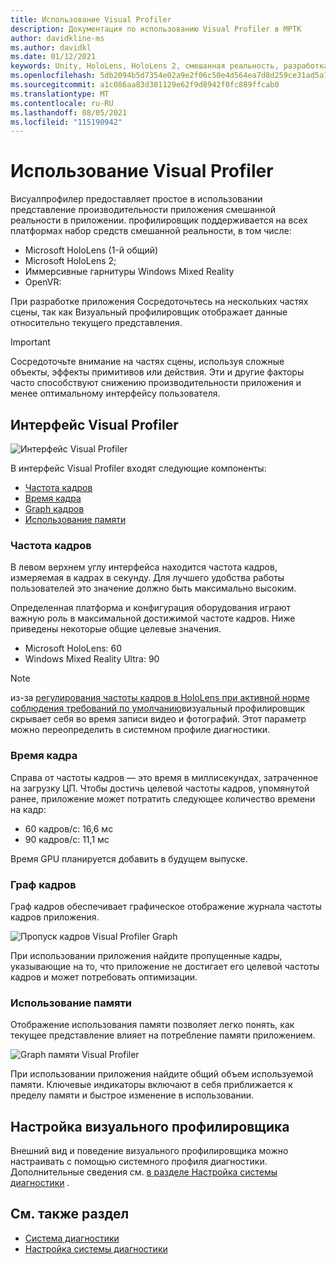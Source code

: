 ```yaml
---
title: Использование Visual Profiler
description: Документация по использованию Visual Profiler в МРТК
author: davidkline-ms
ms.author: davidkl
ms.date: 01/12/2021
keywords: Unity, HoloLens, HoloLens 2, смешанная реальность, разработка, MRTK
ms.openlocfilehash: 5db2094b5d7354e02a9e2f06c50e4d564ea7d8d259ce31ad5a11f49a71e27839
ms.sourcegitcommit: a1c086aa83d381129e62f9d8942f0fc889ffcab0
ms.translationtype: MT
ms.contentlocale: ru-RU
ms.lasthandoff: 08/05/2021
ms.locfileid: "115190942"
---
```

# <a name="using-the-visual-profiler"></a>Использование Visual Profiler

Висуалпрофилер предоставляет простое в использовании представление производительности приложения смешанной реальности в приложении. профилировщик поддерживается на всех платформах набор средств смешанной реальности, в том числе:

- Microsoft HoloLens (1-й общий)
- Microsoft HoloLens 2;
- Иммерсивные гарнитуры Windows Mixed Reality
- OpenVR:

При разработке приложения Сосредоточьтесь на нескольких частях сцены, так как Визуальный профилировщик отображает данные относительно текущего представления.

> [!IMPORTANT]
> Сосредоточьте внимание на частях сцены, используя сложные объекты, эффекты примитивов или действия. Эти и другие факторы часто способствуют снижению производительности приложения и менее оптимальному интерфейсу пользователя.

## <a name="visual-profiler-interface"></a>Интерфейс Visual Profiler

![Интерфейс Visual Profiler](../images/diagnostics/VisualProfiler.png)

В интерфейс Visual Profiler входят следующие компоненты:

- [Частота кадров](#frame-rate)
- [Время кадра](#frame-time)
- [Graph кадров](#frame-graph)
- [Использование памяти](#memory-utilization)

### <a name="frame-rate"></a>Частота кадров

В левом верхнем углу интерфейса находится частота кадров, измеряемая в кадрах в секунду. Для лучшего удобства работы пользователей это значение должно быть максимально высоким.

Определенная платформа и конфигурация оборудования играют важную роль в максимальной достижимой частоте кадров. Ниже приведены некоторые общие целевые значения.

- Microsoft HoloLens: 60
- Windows Mixed Reality Ultra: 90

> [!NOTE]
> из-за [регулирования частоты кадров в HoloLens при активной норме соблюдения требований по умолчанию](/windows/mixed-reality/mixed-reality-capture-for-developers#what-to-expect-when-mrc-is-enabled-on-hololens)визуальный профилировщик скрывает себя во время записи видео и фотографий. Этот параметр можно переопределить в системном профиле диагностики.

### <a name="frame-time"></a>Время кадра

Справа от частоты кадров — это время в миллисекундах, затраченное на загрузку ЦП. Чтобы достичь целевой частоты кадров, упомянутой ранее, приложение может потратить следующее количество времени на кадр:

- 60 кадров/с: 16,6 мс
- 90 кадров/с: 11,1 мс

Время GPU планируется добавить в будущем выпуске.

### <a name="frame-graph"></a>Граф кадров

Граф кадров обеспечивает графическое отображение журнала частоты кадров приложения.

![Пропуск кадров Visual Profiler Graph](../images/diagnostics/VisualProfilerMissedFrames.png)

При использовании приложения найдите пропущенные кадры, указывающие на то, что приложение не достигает его целевой частоты кадров и может потребовать оптимизации.

### <a name="memory-utilization"></a>Использование памяти

Отображение использования памяти позволяет легко понять, как текущее представление влияет на потребление памяти приложением.

![Graph памяти Visual Profiler](../images/diagnostics/VisualProfilerMemory.png)

При использовании приложения найдите общий объем используемой памяти. Ключевые индикаторы включают в себя приближается к пределу памяти и быстрое изменение в использовании.

## <a name="customizing-the-visual-profiler"></a>Настройка визуального профилировщика

Внешний вид и поведение визуального профилировщика можно настраивать с помощью системного профиля диагностики. Дополнительные сведения см. [в разделе Настройка системы диагностики](configuring-diagnostics.md) .

## <a name="see-also"></a>См. также раздел

- [Система диагностики](diagnostics-system-getting-started.md)
- [Настройка системы диагностики](configuring-diagnostics.md)
